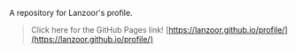 A repository for Lanzoor's profile.

> Click here for the GitHub Pages link! [https://lanzoor.github.io/profile/](https://lanzoor.github.io/profile/)
